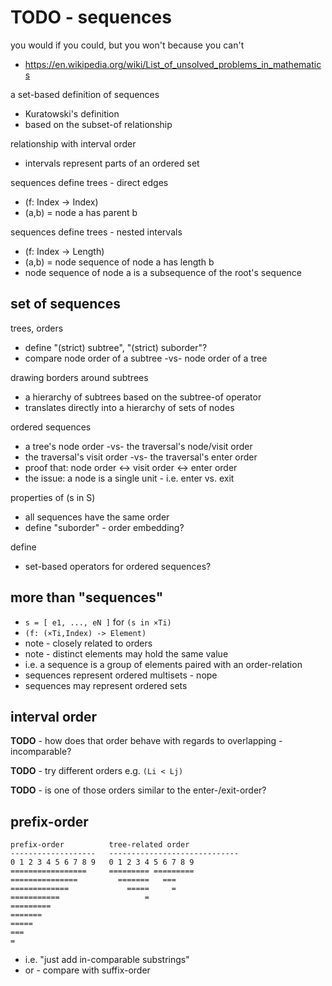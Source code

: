 
<!-- ======================================================================= -->
# TODO - sequences

you would if you could, but you won't because you can't
- https://en.wikipedia.org/wiki/List_of_unsolved_problems_in_mathematics

a set-based definition of sequences
- Kuratowski's definition
- based on the subset-of relationship

relationship with interval order
- intervals represent parts of an ordered set

sequences define trees - direct edges
- (f: Index -> Index)
- (a,b) = node a has parent b

sequences define trees - nested intervals
- (f: Index -> Length)
- (a,b) = node sequence of node a has length b
- node sequence of node a is a subsequence of the root's sequence

<!-- ======================================================================= -->
## set of sequences

trees, orders
- define "(strict) subtree", "(strict) suborder"?
- compare node order of a subtree -vs- node order of a tree

drawing borders around subtrees
- a hierarchy of subtrees based on the subtree-of operator
- translates directly into a hierarchy of sets of nodes

ordered sequences
- a tree's node order -vs- the traversal's node/visit order
- the traversal's visit order -vs- the traversal's enter order
- proof that: node order <-> visit order <-> enter order
- the issue: a node is a single unit - i.e. enter vs. exit

properties of (s in S)
- all sequences have the same order
- define "suborder" - order embedding?

define
- set-based operators for ordered sequences?

<!-- ======================================================================= -->
## more than "sequences"

* `s = [ e1, ..., eN ]` for `(s in ×Ti)`
* `(f: (×Ti,Index) -> Element)`
* note - closely related to orders
* note - distinct elements may hold the same value
* i.e. a sequence is a group of elements paired with an order-relation
* sequences represent ordered multisets - nope
* sequences may represent ordered sets

<!-- ======================================================================= -->
## interval order

**TODO** -
how does that order behave with regards to overlapping - incomparable?

**TODO** -
try different orders e.g. `(Li < Lj)`

**TODO** -
is one of those orders similar to the enter-/exit-order?

<!-- ======================================================================= -->
## prefix-order

```
prefix-order          tree-related order
-------------------   -----------------------------
0 1 2 3 4 5 6 7 8 9   0 1 2 3 4 5 6 7 8 9
=================     ========= =========
===============         =======   ===
=============             =====     =
===========                   =
=========
=======
=====
===
=
```

* i.e. "just add in-comparable substrings"
* or - compare with suffix-order
